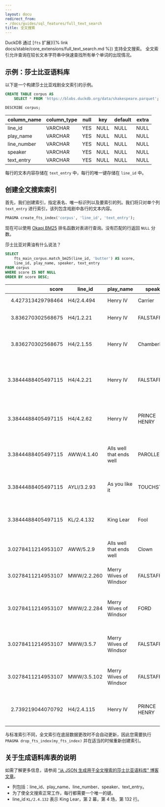 ```yaml
---
---
layout: docu
redirect_from:
- /docs/guides/sql_features/full_text_search
title: 全文搜索
---
```


DuckDB 通过 [`fts` 扩展]({% link docs/stable/core_extensions/full_text_search.md %}) 支持全文搜索。
全文索引允许查询在较长文本字符串中快速查找所有单个单词的出现情况。

## 示例：莎士比亚语料库

以下是一个构建莎士比亚戏剧全文索引的示例。

```sql
CREATE TABLE corpus AS
    SELECT * FROM 'https://blobs.duckdb.org/data/shakespeare.parquet';
```

```sql
DESCRIBE corpus;
```

<div class="monospace_table"></div>

| column_name | column_type | null | key  | default | extra |
|-------------|-------------|------|------|---------|-------|
| line_id     | VARCHAR     | YES  | NULL | NULL    | NULL  |
| play_name   | VARCHAR     | YES  | NULL | NULL    | NULL  |
| line_number | VARCHAR     | YES  | NULL | NULL    | NULL  |
| speaker     | VARCHAR     | YES  | NULL | NULL    | NULL  |
| text_entry  | VARCHAR     | YES  | NULL | NULL    | NULL  |

每行的文本内容存储在 `text_entry` 中，每行的唯一键存储在 `line_id` 中。

## 创建全文搜索索引

首先，我们创建索引，指定表名、唯一标识列以及要索引的列。我们将只对单个列 `text_entry` 进行索引，该列包含戏剧中各行的文本内容。

```sql
PRAGMA create_fts_index('corpus', 'line_id', 'text_entry');
```

现在可以使用 [Okapi BM25](https://en.wikipedia.org/wiki/Okapi_BM25) 排名函数对表进行查询。没有匹配的行返回 `NULL` 分数。

莎士比亚对黄油有什么说法？

```sql
SELECT
    fts_main_corpus.match_bm25(line_id, 'butter') AS score,
    line_id, play_name, speaker, text_entry
FROM corpus
WHERE score IS NOT NULL
ORDER BY score DESC;
```

|       score        |   line_id   |        play_name         |   speaker    |                     text_entry                     |
|-------------------:|-------------|--------------------------|--------------|----------------------------------------------------|
| 4.427313429798464  | H4/2.4.494  | Henry IV                 | Carrier      | As fat as butter.                                  |
| 3.836270302568675  | H4/1.2.21   | Henry IV                 | FALSTAFF     | prologue to an egg and butter.                     |
| 3.836270302568675  | H4/2.1.55   | Henry IV                 | Chamberlain  | They are up already, and call for eggs and butter; |
| 3.3844488405497115 | H4/4.2.21   | Henry IV                 | FALSTAFF     | toasts-and-butter, with hearts in their bellies no |
| 3.3844488405497115 | H4/4.2.62   | Henry IV                 | PRINCE HENRY | already made thee butter. But tell me, Jack, whose |
| 3.3844488405497115 | AWW/4.1.40  | Alls well that ends well | PAROLLES     | butter-womans mouth and buy myself another of      |
| 3.3844488405497115 | AYLI/3.2.93 | As you like it           | TOUCHSTONE   | right butter-womens rank to market.                |
| 3.3844488405497115 | KL/2.4.132  | King Lear                | Fool         | kindness to his horse, buttered his hay.           |
| 3.0278411214953107 | AWW/5.2.9   | Alls well that ends well | Clown        | henceforth eat no fish of fortunes buttering.      |
| 3.0278411214953107 | MWW/2.2.260 | Merry Wives of Windsor   | FALSTAFF     | Hang him, mechanical salt-butter rogue! I will     |
| 3.0278411214953107 | MWW/2.2.284 | Merry Wives of Windsor   | FORD         | rather trust a Fleming with my butter, Parson Hugh |
| 3.0278411214953107 | MWW/3.5.7   | Merry Wives of Windsor   | FALSTAFF     | Ill have my brains taen out and buttered, and give |
| 3.0278411214953107 | MWW/3.5.102 | Merry Wives of Windsor   | FALSTAFF     | to heat as butter; a man of continual dissolution  |
| 2.739219044070792  | H4/2.4.115  | Henry IV                 | PRINCE HENRY | Didst thou never see Titan kiss a dish of butter?  |

与标准索引不同，全文索引在底层数据更改时不会自动更新，因此您需要执行 `PRAGMA drop_fts_index(my_fts_index)` 并在适当的时候重新创建索引。

## 关于生成语料库表的说明

如需了解更多信息，请参阅 [“从 JSON 生成用于全文搜索的莎士比亚语料库” 博客文章](https://duckdb.blogspot.com/2023/04/generating-shakespeare-corpus-for-full.html)。

* 列包括：line_id、play_name、line_number、speaker、text_entry。
* 为了使全文搜索正常工作，每行都需要一个唯一的键。
* line_id `KL/2.4.132` 表示 King Lear，第 2 幕，第 4 场，第 132 行。
